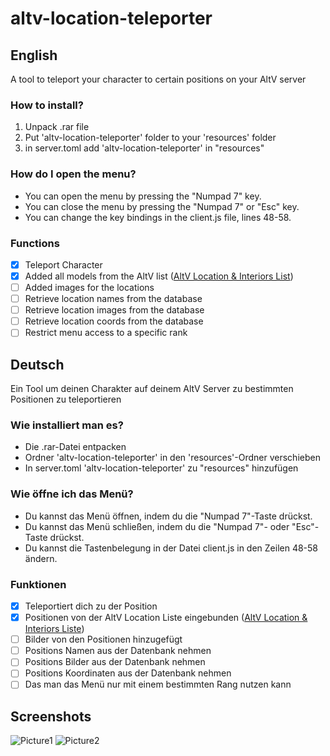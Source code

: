 # altv-location-teleporter

## English

A tool to teleport your character to certain positions on your AltV server

### How to install?

1. Unpack .rar file
2. Put 'altv-location-teleporter' folder to your 'resources' folder
3. in server.toml add 'altv-location-teleporter' in "resources"

### How do I open the menu?

- You can open the menu by pressing the "Numpad 7" key.
- You can close the menu by pressing the "Numpad 7" or "Esc" key.
- You can change the key bindings in the client.js file, lines 48-58.

### Functions

- [x] Teleport Character
- [x] Added all models from the AltV list ([AltV Location & Interiors List](https://docs.altv.mp/gta/articles/references/interiors-and-locations.html))
- [ ] Added images for the locations
- [ ] Retrieve location names from the database
- [ ] Retrieve location images from the database
- [ ] Retrieve location coords from the database
- [ ] Restrict menu access to a specific rank

## Deutsch

Ein Tool um deinen Charakter auf deinem AltV Server zu bestimmten Positionen zu teleportieren

### Wie installiert man es?

- Die .rar-Datei entpacken
- Ordner 'altv-location-teleporter' in den 'resources'-Ordner verschieben
- In server.toml 'altv-location-teleporter' zu "resources" hinzufügen

### Wie öffne ich das Menü?

- Du kannst das Menü öffnen, indem du die "Numpad 7"-Taste drückst.
- Du kannst das Menü schließen, indem du die "Numpad 7"- oder "Esc"-Taste drückst.
- Du kannst die Tastenbelegung in der Datei client.js in den Zeilen 48-58 ändern.

### Funktionen

- [x] Teleportiert dich zu der Position
- [x] Positionen von der AltV Location Liste eingebunden ([AltV Location & Interiors Liste](https://docs.altv.mp/gta/articles/references/interiors-and-locations.html))
- [ ] Bilder von den Positionen hinzugefügt
- [ ] Positions Namen aus der Datenbank nehmen
- [ ] Positions Bilder aus der Datenbank nehmen
- [ ] Positions Koordinaten aus der Datenbank nehmen
- [ ] Das man das Menü nur mit einem bestimmten Rang nutzen kann

## Screenshots

![Picture1](https://i.imgur.com/WKD2u4S.png)
![Picture2](https://i.imgur.com/J8obLVs.png)
